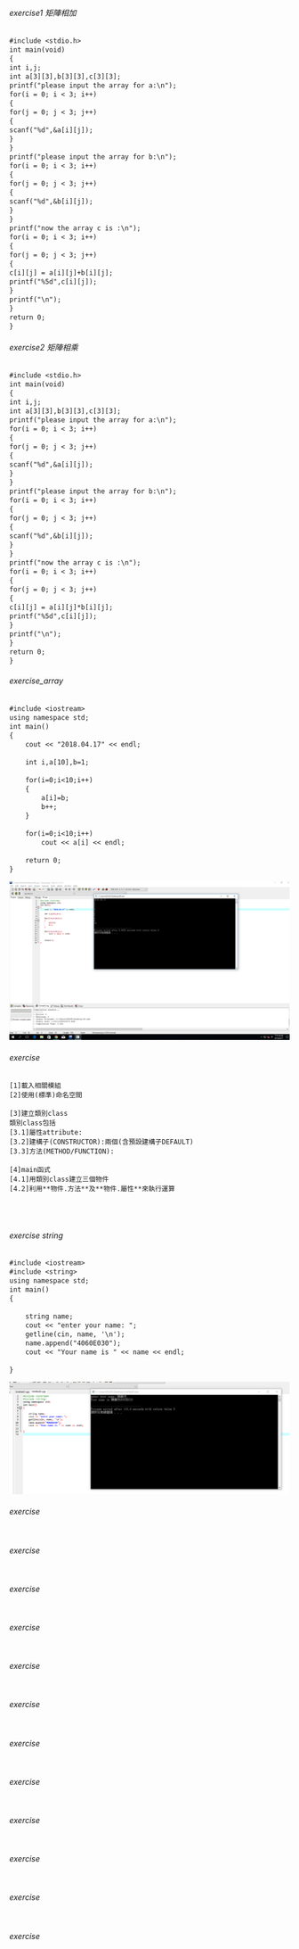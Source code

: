 
###### exercise1 矩陣相加

```
#include <stdio.h>
int main(void)
{
int i,j;
int a[3][3],b[3][3],c[3][3];
printf("please input the array for a:\n"); 
for(i = 0; i < 3; i++)
{
for(j = 0; j < 3; j++)
{
scanf("%d",&a[i][j]);
}
}
printf("please input the array for b:\n"); 
for(i = 0; i < 3; i++)
{
for(j = 0; j < 3; j++)
{
scanf("%d",&b[i][j]);
}
}
printf("now the array c is :\n");
for(i = 0; i < 3; i++)
{
for(j = 0; j < 3; j++)
{
c[i][j] = a[i][j]+b[i][j];
printf("%5d",c[i][j]);
}
printf("\n");
}
return 0;
}

```

###### exercise2 矩陣相乘

```
#include <stdio.h>
int main(void)
{
int i,j;
int a[3][3],b[3][3],c[3][3];
printf("please input the array for a:\n");
for(i = 0; i < 3; i++)
{
for(j = 0; j < 3; j++)
{
scanf("%d",&a[i][j]);
}
}
printf("please input the array for b:\n"); 
for(i = 0; i < 3; i++)
{
for(j = 0; j < 3; j++)
{
scanf("%d",&b[i][j]);
}
}
printf("now the array c is :\n"); 
for(i = 0; i < 3; i++)
{
for(j = 0; j < 3; j++)
{
c[i][j] = a[i][j]*b[i][j];
printf("%5d",c[i][j]);
}
printf("\n");
}
return 0;
}

```

###### exercise_array

```
#include <iostream>
using namespace std;
int main()
{
	cout << "2018.04.17" << endl;
	
	int i,a[10],b=1;

	for(i=0;i<10;i++)
	{
		a[i]=b;
		b++;
    }

	for(i=0;i<10;i++)
		cout << a[i] << endl;
		
    return 0;
}
```
![result](PIC/array.PNG)

###### exercise

```
[1]載入相關模組
[2]使用(標準)命名空間

[3]建立類別class
類別class包括
[3.1]屬性attribute:
[3.2]建構子(CONSTRUCTOR):兩個(含預設建構子DEFAULT)
[3.3]方法(METHOD/FUNCTION):

[4]main函式
[4.1]用類別class建立三個物件
[4.2]利用**物件.方法**及**物件.屬性**來執行運算




```

###### exercise string

```
#include <iostream>
#include <string>
using namespace std;
int main()
{

    string name;
    cout << "enter your name: ";
    getline(cin, name, '\n'); 
    name.append("4060E030");
    cout << "Your name is " << name << endl;
	
}

```
![result](PIC/name.PNG)

###### exercise

```

```

###### exercise

```

```

###### exercise

```

```

###### exercise

```

```

###### exercise

```

```

###### exercise

```

```

###### exercise

```

```

###### exercise

```

```

###### exercise

```

```

###### exercise

```

```

###### exercise

```

```

###### exercise

```

```


